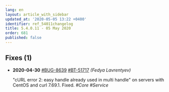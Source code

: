 ```yaml
---
lang: en
layout: article_with_sidebar
updated_at: '2020-05-05 13:22 +0400'
identifier: ref_54011changelog
title: 5.4.0.11 - 05 May 2020
order: 681
published: false
---
```

## Fixes (1)
* **2020-04-30** [#BUG-8639](https://xcn.myjetbrains.com/youtrack/issue/BUG-8639) [#BT-51717](https://bt.x-cart.com/view.php?id=51717) _(Fedya Lavrentyev)_

  "cURL error 2: easy handle already used in multi handle" on servers with CentOS and curl 7.69.1. Fixed. _#Core #Service_
